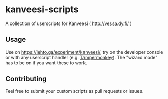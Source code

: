# kanveesi-scripts
A collection of userscripts for Kanveesi ( http://vessa.dy.fi/ )

## Usage
Use on https://lehto.ga/experiment/kanveesi/, try on the developer console or with any userscript handler (e.g. [Tampermonkey](https://www.tampermonkey.net)). The "wizard mode" has to be on if you want these to work.

## Contributing
Feel free to submit your custom scripts as pull requests or issues.
